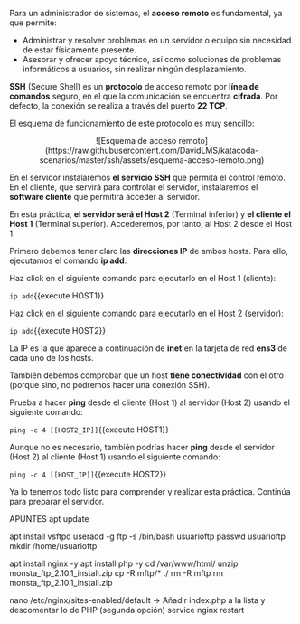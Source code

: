 Para un administrador de sistemas, el **acceso remoto** es fundamental, ya que permite:

* Administrar y resolver problemas en un servidor o equipo sin necesidad de estar físicamente presente.
* Asesorar y ofrecer apoyo técnico, así como soluciones de problemas informáticos a usuarios, sin realizar ningún desplazamiento.

**SSH** (Secure Shell) es un **protocolo** de acceso remoto por **línea de comandos** seguro, en el que la comunicación se encuentra **cifrada**. Por defecto, la conexión se realiza a través del puerto **22 TCP**.

El esquema de funcionamiento de este protocolo es muy sencillo:

<center>![Esquema de acceso remoto](https://raw.githubusercontent.com/DavidLMS/katacoda-scenarios/master/ssh/assets/esquema-acceso-remoto.png)</center>

En el servidor instalaremos **el servicio SSH** que permita el control remoto. En el cliente, que servirá para controlar el servidor, instalaremos el **software cliente** que permitirá acceder al servidor.

En esta práctica, **el servidor será el Host 2** (Terminal inferior) y **el cliente el Host 1** (Terminal superior). Accederemos, por tanto, al Host 2 desde el Host 1.

Primero debemos tener claro las **direcciones IP** de ambos hosts. Para ello, ejecutamos el comando **ip add**.

Haz click en el siguiente comando para ejecutarlo en el Host 1 (cliente):

`ip add`{{execute HOST1}}

Haz click en el siguiente comando para ejecutarlo en el Host 2 (servidor):

`ip add`{{execute HOST2}}

La IP es la que aparece a continuación de **inet** en la tarjeta de red **ens3** de cada uno de los hosts.

También debemos comprobar que un host **tiene conectividad** con el otro (porque sino, no podremos hacer una conexión SSH).

Prueba a hacer **ping** desde el cliente (Host 1) al servidor (Host 2) usando el siguiente comando:

`ping -c 4 [[HOST2_IP]]`{{execute HOST1}}

Aunque no es necesario, también podrías hacer **ping** desde el servidor (Host 2) al cliente (Host 1) usando el siguiente comando:

`ping -c 4 [[HOST_IP]]`{{execute HOST2}}

Ya lo tenemos todo listo para comprender y realizar esta práctica. Continúa para preparar el servidor.

APUNTES
apt update

apt install vsftpd
useradd -g ftp -s /bin/bash usuarioftp
passwd usuarioftp
mkdir /home/usuarioftp

apt install nginx -y
apt install php -y
cd /var/www/html/
unzip monsta_ftp_2.10.1_install.zip
cp -R mftp/* ./
rm -R mftp
rm monsta_ftp_2.10.1_install.zip

nano /etc/nginx/sites-enabled/default -> Añadir index.php a la lista y descomentar lo de PHP (segunda opción)
service nginx restart